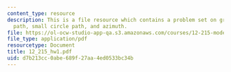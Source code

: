 ```yaml
---
content_type: resource
description: This is a file resource which contains a problem set on great circle
  path, small circle path, and azimuth.
file: https://ol-ocw-studio-app-qa.s3.amazonaws.com/courses/12-215-modern-navigation-fall-2006/d7b213cc0abe689f27aa4ed0533bc34b_12_215_hw1.pdf
file_type: application/pdf
resourcetype: Document
title: 12_215_hw1.pdf
uid: d7b213cc-0abe-689f-27aa-4ed0533bc34b
---
```

